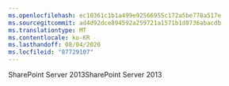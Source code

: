```yaml
---
ms.openlocfilehash: ec10361c1b1a499e92566955c172a5be778a517e
ms.sourcegitcommit: ad4d92dce894592a259721a1571b1d8736abacdb
ms.translationtype: MT
ms.contentlocale: ko-KR
ms.lasthandoff: 08/04/2020
ms.locfileid: "87729107"
---
```

<span data-ttu-id="84239-101">SharePoint Server 2013</span><span class="sxs-lookup"><span data-stu-id="84239-101">SharePoint Server 2013</span></span>

